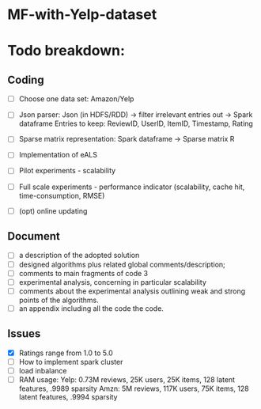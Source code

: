 # MF-with-Yelp-dataset

# Todo breakdown:

## Coding 
- [ ] Choose one data set: Amazon/Yelp
- [ ] Json parser: Json (in HDFS/RDD) -> filter irrelevant entries out -> Spark dataframe
      Entries to keep: ReviewID, UserID, ItemID, Timestamp, Rating
- [ ] Sparse matrix representation: Spark dataframe -> Sparse matrix R
- [ ] Implementation of eALS
- [ ] Pilot experiments - scalability
- [ ] Full scale experiments - performance indicator (scalability, cache hit, time-consumption, RMSE)
- [ ] (opt) online updating


## Document
- [ ] a description of the adopted solution 
- [ ] designed algorithms plus related global comments/description; 
- [ ] comments to main fragments of code 3
- [ ] experimental analysis, concerning in particular scalability
- [ ] comments about the experimental analysis outlining weak and strong points of the algorithms.
- [ ] an appendix including all the code the code.

## Issues
- [x] Ratings range from 1.0 to 5.0
- [ ] How to implement spark cluster
- [ ] load inbalance
- [ ] RAM usage: Yelp: 0.73M reviews, 25K users, 25K items, 128 latent features, .9989 sparsity
                 Amzn: 5M reviews, 117K users, 75K items, 128 latent features, .9994 sparsity